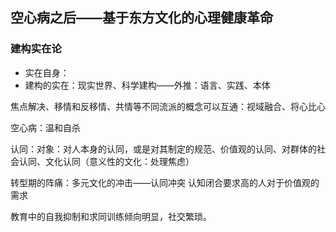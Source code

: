 ## 空心病之后——基于东方文化的心理健康革命
### 建构实在论
- 实在自身：
- 建构的实在：现实世界、科学建构——外推：语言、实践、本体

焦点解决、移情和反移情、共情等不同流派的概念可以互通：视域融合、将心比心

空心病：温和自杀

认同：对象：对人本身的认同，或是对其制定的规范、价值观的认同、对群体的社会认同、文化认同（意义性的文化：处理焦虑）

转型期的阵痛：多元文化的冲击——认同冲突 认知闭合要求高的人对于价值观的需求

教育中的自我抑制和求同训练倾向明显，社交繁琐。









